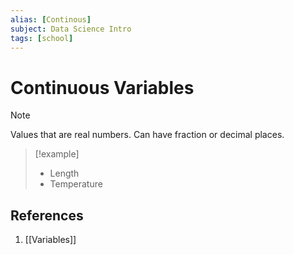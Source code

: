 ```yaml
---
alias: [Continous]
subject: Data Science Intro
tags: [school]
---
```

# Continuous Variables

> [!note] 
> Values that are real numbers. Can have fraction or decimal places.

> [!example] 
> - Length
> - Temperature

## References
1. [[Variables]]